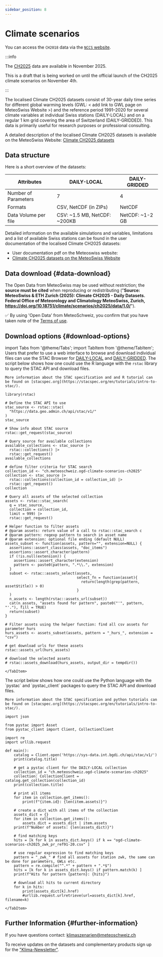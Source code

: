 ```yaml
---
sidebar_position: 8
---
```


# Climate scenarios

You can access the `CH2018` data via the [`NCCS` website](https://www.nccs.admin.ch/nccs/en/home/climate-change-and-impacts/swiss-climate-change-scenarios.html).

:::info

The [CH2025](https://www.meteoswiss.admin.ch/about-us/research-and-cooperation/projects/2023/climate-ch2025.html) data are available in November 2025.

This is a draft that is being worked on until the official launch of the CH2025 climate scenarios on November 4th.

:::

The localised Climate CH2025 datasets consist of 30-year daily time series for different global warming levels (GWL: < add link to GWL page on MeteoSwiss Website >) and the reference period 1991–2020 for several climate variables at individual Swiss stations (DAILY-LOCAL) and on a regular 1 km grid covering the area of Switzerland (DAILY-GRIDDED). This data is primarily useful for research purposes or professional consulting. 

A detailed description of the localised Climate CH2025 datasets is available on the MeteoSwiss Website: [Climate CH2025 datasets](https://www.meteoswiss.admin.ch/climate/climate-change/swiss-climate-scenarios/reports-data-and-graphs-of-climate-change-scenarios/climate-ch2025-datasets.html)

## Data structure

Here is a short overview of the datasets:

| **Attributes**| **DAILY-LOCAL** | **DAILY-GRIDDED**|
|-----------|------------------|-----------------|
| Number of Parameters | 7 | 4 |
| Formats | CSV, NetCDF (in ZIPs) | NetCDF |
| Data Volume per file | CSV: ~1.5 MB, NetCDF: ~200KB | NetCDF: ~1-2 GB |

Detailed information on the available simulations and variables, limitations and a list of available Swiss stations can be found in the user documentation of the localised Climate CH2025 datasets:

* User documentation pdf on the Meteoswiss website: <Link not yet available>
* [Climate CH2025 datasets on the MeteoSwiss Website](https://www.meteoswiss.admin.ch/climate/climate-change/swiss-climate-scenarios/reports-data-and-graphs-of-climate-change-scenarios/climate-ch2025-datasets.html)

## Data download {#data-download}

The Open Data from MeteoSwiss may be used without restriction; the **source must be cited** when reproducing or redistributing ("**Source: MeteoSwiss & ETH Zurich (2025): Climate CH2025 - Daily Datasets. Federal Office of Meteorology and Climatology MeteoSwiss, Zurich, https://doi.org/10.18751/climate/scenarios/ch2025/data/1.0/**").

:white_check_mark: By using 'Open Data' from MeteoSchweiz, you confirm that you have taken note of the [Terms of use](/general/terms-of-use).

## Download options {#download-options}

import Tabs from '@theme/Tabs';
import TabItem from '@theme/TabItem';
<Tabs queryString="download-options" groupId="download-options">
    <TabItem value="browser" label="Manual download via STAC Browser">
    Users that prefer to use a web interface to browse and download individual files can use the STAC Browser for [DAILY-LOCAL](https://data.geo.admin.ch/browser/#/collections/ch.meteoschweiz.ogd-climate-scenarios-ch2025?.language=en) and [DAILY-GRIDDED](https://data.geo.admin.ch/browser/#/collections/ch.meteoschweiz.ogd-climate-scenarios-ch2025-grid?.language=en). 
    </TabItem>
    <TabItem value="R" label="Download using R">
    The script below shows how one could use the R language with the `rstac` library to query the STAC API and download files.

    More information about the STAC specification and and R tutorial can be found on [stacspec.org](https://stacspec.org/en/tutorials/intro-to-stac/).

```
library(rstac)

# Define the STAC API to use
stac_source <- rstac::stac(
  "https://data.geo.admin.ch/api/stac/v1/"
)
stac_source

# Show info about STAC source
rstac::get_request(stac_source)

# Query source for available collections
available_collections <- stac_source |>
  rstac::collections() |>
  rstac::get_request()
available_collections

# define filter criteria for STAC search
collection_id <- "ch.meteoschweiz.ogd-climate-scenarios-ch2025"
collection <- stac_source |>
  rstac::collections(collection_id = collection_id) |>
  rstac::get_request()
collection

# Query all assets of the selected collection
assets <- rstac::stac_search(
  q = stac_source,
  collection = collection_id,
  limit = 999) |>
  rstac::get_request()

# Helper function to filter assets
# @param assets: return value of a call to rstac::stac_search c
# @param pattern: regexp pattern to search in asset name
# @param extension: optional file ending (default NULL)
assets_subset <- function(assets, pattern="", extension=NULL) {
  assertions::assert_class(assets, "doc_items")
  assertions::assert_character(pattern)
  if (!is.null(extension)) {
    assertions::assert_character(extension)
    pattern <- paste0(pattern, ".*\\.", extension)
  }
  subset <- rstac::assets_select(assets,
                                 select_fn = function(asset){
                                   return(length(grep(pattern, asset$title)) > 0)
                                 }
  )
  n_assets <- length(rstac::assets_url(subset))
  cat(n_assets, "assets found for pattern", paste0("'", pattern, "'."), fill = TRUE)
  return(subset)
}

# Filter assets using the helper function: find all csv assets for parameter hurs
hurs_assets <- assets_subset(assets, pattern = "_hurs_", extension = "csv")

# get download urls for these assets
rstac::assets_url(hurs_assets)

# download the selected assets
# rstac::assets_download(hurs_assets, output_dir = tempdir())
```
    </TabItem>
<TabItem value="R" label="Download using R">
    The script below shows how one could use the Python language with the `pystac` and `pystac_client` packages to query the STAC API and download files.

    More information about the STAC specification and python tutorials can be found on [stacspec.org](https://stacspec.org/en/tutorials/intro-to-stac/).
```
import json

from pystac import Asset
from pystac_client import Client, CollectionClient

import re
import urllib.request

def main(): 
    catalog = Client.open('https://sys-data.int.bgdi.ch/api/stac/v1/')
    print(catalog.title)

    # get a pystac client for the DAILY-LOCAL collection
    collection_id = "ch.meteoschweiz.ogd-climate-scenarios-ch2025"
    collection: CollectionClient = catalog.get_collection(collection_id)
    print(collection.title)

    # print all items
    for item in collection.get_items():
        print(f"{item.id}: {len(item.assets)}")

    # create a dict with all items of the collection
    assets_dict = {}
    for item in collection.get_items():
        assets_dict = assets_dict | item.assets
    print(f"Number of assets: {len(assets_dict)}")

    # find matching keys
    hits = [k for k in assets_dict.keys() if k == "ogd-climate-scenarios-ch2025_zwk_pr_ref91-20.csv" ]

    # use regular expression to find matching keys
    pattern = "_zwk_" # find all assets for station zwk, the same can be done for parameters, GWLs etc. 
    pattern = re.compile("^.*" + pattern + ".*$")
    hits = [k for k in assets_dict.keys() if pattern.match(k) ]
    print(f"Hits for pattern {pattern}: {hits}")

    # download all hits to current directory
    for k in hits:
        print(assets_dict[k].href)
        #urllib.request.urlretrieve(url=assets_dict[k].href, filename=k)
```
    </TabItem>
</Tabs>

## Further Information {#further-information}

If you have questions contact: klimaszenarien@meteoschweiz.ch

To receive updates on the datasets and complementary products sign up for the ["Klima-Newsletter"](https://www.meteoschweiz.admin.ch/service-und-publikationen/publikationen/verschiedenes/2024/klima-newsletter.html).



